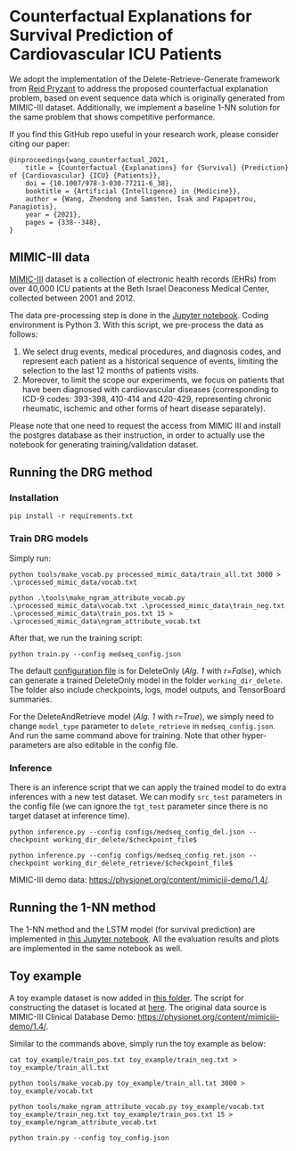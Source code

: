 # Counterfactual Explanations for Survival Prediction of Cardiovascular ICU Patients
We adopt the implementation of the Delete-Retrieve-Generate framework from [Reid Pryzant](https://github.com/rpryzant/delete_retrieve_generate) to address the proposed counterfactual explanation problem, based on event sequence data which is originally generated from MIMIC-III dataset. Additionally, we implement a baseline 1-NN solution for the same problem that shows competitive performance.

If you find this GitHub repo useful in your research work, please consider citing our paper:
```
@inproceedings{wang_counterfactual_2021,
	title = {Counterfactual {Explanations} for {Survival} {Prediction} of {Cardiovascular} {ICU} {Patients}},
	doi = {10.1007/978-3-030-77211-6_38},
	booktitle = {Artificial {Intelligence} in {Medicine}},
	author = {Wang, Zhendong and Samsten, Isak and Papapetrou, Panagiotis},
	year = {2021},
	pages = {338--348},
}
```

## MIMIC-III data 
[MIMIC-III](https://mimic.physionet.org/gettingstarted/overview/) dataset is a collection of electronic health records (EHRs) from over 40,000 ICU patients at the Beth Israel Deaconess Medical Center, collected between 2001 and 2012. 

The data pre-processing step is done in the [Jupyter notebook](./notebooks/1-data-preprocessing.ipynb). Coding environment is Python 3. With this script, we pre-process the data as follows:
1. We select drug events, medical procedures, and diagnosis codes, and represent each patient as a historical sequence of events, limiting the selection to the last 12 months of patients visits. 
2. Moreover, to limit the scope our experiments, we focus on patients that have been diagnosed with cardiovascular diseases (corresponding to ICD-9 codes: 393-398, 410-414 and 420-429, representing chronic rheumatic, ischemic and other forms of heart disease separately).

Please note that one need to request the access from MIMIC III and install the postgres database as their instruction, in order to actually use the notebook for generating training/validation dataset.

## Running the DRG method

### Installation

`pip install -r requirements.txt`

### Train DRG models


Simply run:
```
python tools/make_vocab.py processed_mimic_data/train_all.txt 3000 > .\processed_mimic_data/vocab.txt    

python .\tools\make_ngram_attribute_vocab.py .\processed_mimic_data\vocab.txt .\processed_mimic_data\train_neg.txt .\processed_mimic_data\train_pos.txt 15 > .\processed_mimic_data\ngram_attribute_vocab.txt
```

After that, we run the training script: 

```
python train.py --config medseq_config.json
```

The default [configuration file](./medseq_config.json) is for DeleteOnly (*Alg. 1* with *r=False*), which can generate a trained DeleteOnly model in the folder `working_dir_delete`. The folder also include checkpoints, logs, model outputs, and TensorBoard summaries.  


For the DeleteAndRetrieve model (*Alg. 1* with *r=True*), we simply need to change `model_type` parameter to `delete_retrieve` in `medseq_config.json`. And run the same command above for training. Note that other hyper-parameters are also editable in the config file. 

### Inference
There is an inference script that we can apply the trained model to do extra inferences with a new test dataset. We can modify `src_test` parameters in the config file (we can ignore the `tgt_test` parameter since there is no target dataset at inference time).

```
python inference.py --config configs/medseq_config_del.json --checkpoint working_dir_delete/$checkpoint_file$

python inference.py --config configs/medseq_config_ret.json --checkpoint working_dir_delete_retrieve/$checkpoint_file$
```

MIMIC-III demo data: https://physionet.org/content/mimiciii-demo/1.4/. 


## Running the 1-NN method
The 1-NN method and the LSTM model (for survival prediction) are implemented in [this Jupyter notebook](./notebooks/2-LSTM-model-and-generate-counterfactuals.ipynb). All the evaluation results and plots are implemented in the same notebook as well.

## Toy example
A toy example dataset is now added in [this folder](./toy_example/). The script for constructing the dataset is located at [here](.//notebooks/3-construct-toy-example.ipynb). The original data source is MIMIC-III Clinical Database Demo: https://physionet.org/content/mimiciii-demo/1.4/.

Similar to the commands above, simply run the toy example as below:
```
cat toy_example/train_pos.txt toy_example/train_neg.txt > toy_example/train_all.txt

python tools/make_vocab.py toy_example/train_all.txt 3000 > toy_example/vocab.txt

python tools/make_ngram_attribute_vocab.py toy_example/vocab.txt toy_example/train_neg.txt toy_example/train_pos.txt 15 > toy_example/ngram_attribute_vocab.txt

python train.py --config toy_config.json
```
